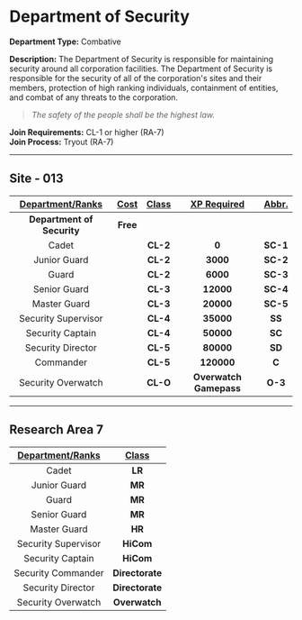 # Department of Security

**Department Type:** Combative

**Description:** The Department of Security is responsible for maintaining security around all corporation facilities. The Department of Security is responsible for the security of all of the corporation's sites and their members, protection of high ranking individuals, containment of entities, and combat of any threats to the corporation.

> *The safety of the people shall be the highest law.*

**Join Requirements:** CL-1 or higher (RA-7)  
**Join Process:** Tryout (RA-7)

---

## Site - 013

| **<ins>Department/Ranks</ins>** | **<ins>Cost</ins>** | **<ins>Class</ins>** | **<ins>XP Required</ins>** | **<ins>Abbr.</ins>** |
|:---:|:---:|:---:|:---:|:---:|
| **Department of Security** | **Free** |  |  |  |
| Cadet |  | **CL-2** | **0** | **SC-1** |
| Junior Guard |  | **CL-2** | **3000** | **SC-2** |
| Guard |  | **CL-2** | **6000** | **SC-3** |
| Senior Guard |  | **CL-3** | **12000** | **SC-4** |
| Master Guard |  | **CL-3** | **20000** | **SC-5** |
| Security Supervisor |  | **CL-4** | **35000** | **SS** |
| Security Captain |  | **CL-4** | **50000** | **SC** |
| Security Director |  | **CL-5** | **80000** | **SD** |
| Commander |  | **CL-5** | **120000** | **C** |
| Security Overwatch |  | **CL-O** | **Overwatch Gamepass** | **O-3** |

---

## Research Area 7
| **<ins>Department/Ranks</ins>** | **<ins>Class</ins>** |
|:---:|:---:|
| Cadet | **LR** |
| Junior Guard | **MR** |
| Guard | **MR** |
| Senior Guard | **MR** |
| Master Guard | **HR** |
| Security Supervisor | **HiCom** |
| Security Captain | **HiCom** |
| Security Commander | **Directorate** |
| Security Director | **Directorate** |
| Security Overwatch | **Overwatch** |
